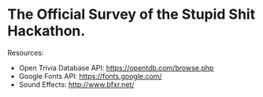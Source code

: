 # The Official Survey of the Stupid Shit Hackathon.

Resources:
- Open Trivia Database API: https://opentdb.com/browse.php
- Google Fonts API: https://fonts.google.com/
- Sound Effects: http://www.bfxr.net/
